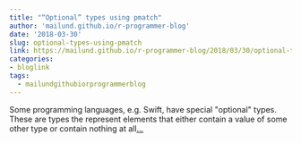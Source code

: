 ```yaml
---
title: "“Optional” types using pmatch"
author: 'mailund.github.io/r-programmer-blog'
date: '2018-03-30'
slug: optional-types-using-pmatch
link: https://mailund.github.io/r-programmer-blog/2018/03/30/optional-types-using-pmatch/
categories:
- bloglink
tags:
  - mailundgithubiorprogrammerblog
---
```


Some programming languages, e.g. Swift, have special "optional" types. These are types the represent elements that either contain a value of some other type or contain nothing at all[... <i class="fas fa-external-link-alt"></i>](https://mailund.github.io/r-programmer-blog/2018/03/30/optional-types-using-pmatch/)

